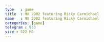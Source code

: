 ```yaml
---
type   : game
title  : MX 2002 featuring Ricky Carmichael
name   : MX 2002 featuring Ricky Carmichael
categories: [game]
telegram : 953
size : 522 MB
---
```



